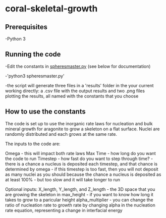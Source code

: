 # coral-skeletal-growth

## Prerequisites

-Python 3

## Running the code

-Edit the constants in [spheresmaster.py](spheresmaster.py) (see below for documentation)

-'python3 spheresmaster.py'

-the script will generate three files in a 'results' folder in the your current working directly: a .csv file with the output results and two .png files plotting the results, all named with the constants that you choose

## How to use the constants
The code is set up to use the inorganic rate laws for nucleation and bulk mineral growth for aragonite to grow a skeleton on a flat surface.  Nuclei are randomly distributed and each grows at the same rate.  

The inputs to the code are:

Omega - this will impact both rate laws
Max Time - how long do you want the code to run
Timestep - how fast do you want to step through time? - there is a chance a nucleus is deposited each timestep, and that chance is determined by omega - if this timestep is too fast, then you will not deposit as many nuclei as you should because the chance a nucleus is deposited as at least 100% - but too slow and it will take longer to run

Optional inputs:
X_length, Y_length, and Z_length - the 3D space that you are growing the skeleton in
max_height - if you want to know how long it takes to grow to a paricular height
alpha_multiplier - you can change the ratio of nucleation rate to growth rate by changing alpha in the nucleation rate equation, representing a change in interfacial energy
